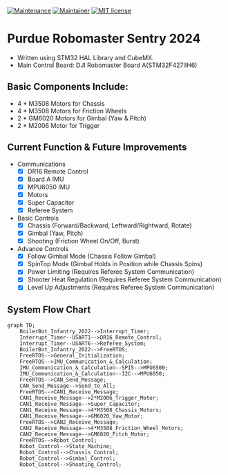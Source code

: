 [![Maintenance](https://img.shields.io/badge/Maintained%3F-yes-green.svg)](https://github.com/CuboiLeo/Robomaster_Mecanum_Infantry_2022/pulse) 
[![Maintainer](https://img.shields.io/badge/Maintainer-Leo-blue)](https://github.com/CuboiLeo)
[![MIT license](https://img.shields.io/badge/License-MIT-blue.svg)](https://lbesson.mit-license.org/)

# Purdue Robomaster Sentry 2024
- Written using STM32 HAL Library and CubeMX.
- Main Control Board: DJI Robomaster Board A(STM32F427IIH6)

## Basic Components Include:
- 4 * M3508 Motors for Chassis
- 4 * M3508 Motors for Friction Wheels
- 2 * GM6020 Motors for Gimbal (Yaw & Pitch)
- 2 * M2006 Motor for Trigger

## Current Function & Future Improvements
- Communications
  - [x] DR16 Remote Control
  - [x] Board A IMU
  - [x] MPU6050 IMU
  - [x] Motors
  - [x] Super Capacitor
  - [x] Referee System

- Basic Controls
  - [x] Chassis (Forward/Backward, Leftward/Rightward, Rotate)
  - [x] Gimbal (Yaw, Pitch)
  - [x] Shooting (Friction Wheel On/Off, Burst)
  
- Advance Controls
  - [x] Follow Gimbal Mode (Chassis Follow Gimbal)
  - [x] SpinTop Mode (Gimbal Holds in Position while Chassis Spins)
  - [x] Power Limiting (Requires Referee System Communication)
  - [x] Shooter Heat Regulation (Requires Referee System Communication)
  - [x] Level Up Adjustments (Requires Referee System Communication)

## System Flow Chart
```mermaid
graph TD;
    BoilerBot_Infantry_2022-->Interrupt_Timer;
    Interrupt_Timer--USART1-->DR16_Remote_Control;
    Interrupt_Timer--USART6-->Referee_System;
    BoilerBot_Infantry_2022-->FreeRTOS;
    FreeRTOS-->General_Initialization;
    FreeRTOS-->IMU_Communication_&_Calculation;
    IMU_Communication_&_Calculation--SPI5-->MPU6500;
    IMU_Communication_&_Calculation--I2C-->MPU6050;
    FreeRTOS-->CAN_Send_Message;
    CAN_Send_Message-->Send_to_All;
    FreeRTOS-->CAN1_Receive_Message;
    CAN1_Receive_Message-->2*M2006_Trigger_Motor;
    CAN1_Receive_Message-->Super_Capacitor;
    CAN1_Receive_Message-->4*M3508_Chassis_Motors;
    CAN1_Receive_Message-->GM6020_Yaw_Motor;
    FreeRTOS-->CAN2_Receive_Message;
    CAN2_Receive_Message-->4*M3508_Friction_Wheel_Motors;
    CAN2_Receive_Message-->GM6020_Pitch_Motor;
    FreeRTOS-->Robot_Control;
    Robot_Control-->State_Machine;
    Robot_Control-->Chassis_Control;
    Robot_Control-->Gimbal_Control;
    Robot_Control-->Shooting_Control;
```

